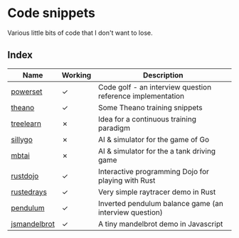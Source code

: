 # Code snippets

Various little bits of code that I don't want to lose.

## Index

| Name | Working | Description |
| ---- | ------- | ----------- |
| [powerset](powerset) | ✓ | Code golf - an interview question reference implementation |
| [theano](theano) | ✓ | Some Theano training snippets |
| [treelearn](treelearn) | ✗ | Idea for a continuous training paradigm |
| [sillygo](sillygo) | ✗ | AI & simulator for the game of Go |
| [mbtai](mbtai) | ✗ | AI & simulator for the a tank driving game |
| [rustdojo](rustdojo) | ✓ | Interactive programming Dojo for playing with Rust |
| [rustedrays](rustedrays) | ✓ | Very simple raytracer demo in Rust |
| [pendulum](pendulum) | ✓ | Inverted pendulum balance game (an interview question) |
| [jsmandelbrot](jsmandelbrot) | ✓ | A tiny mandelbrot demo in Javascript |
